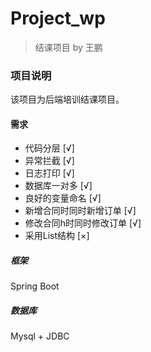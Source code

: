 # Project_wp

> 结课项目 by 王鹏

### 项目说明
该项目为后端培训结课项目。

#### 需求
+ 代码分层 [√]
+ 异常拦截 [√]
+ 日志打印 [√]
+ 数据库一对多 [√]
+ 良好的变量命名 [√]
+ 新增合同时同时新增订单 [√]
+ 修改合同h时同时修改订单 [√]
+ 采用List结构 [×]
##### 框架
Spring Boot

##### 数据库
Mysql + JDBC



